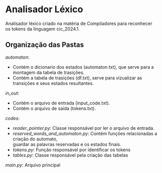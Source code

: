 # Analisador Léxico

Analisador léxico criado na matéria de Compiladores para reconhecer <br> os tokens da linguagem cic_2024.1.

## Organização das Pastas

_automaton_: 
- Contém o dicionario dos estados (automaton.txt), que serve para a <br> montagem da tabela de trasições.
- Contém a tabela de trasições (df.txt), serve para vizualizar as <br> transições e seus estados resultantes.

_in_out_:
- Contém o arquivo de entrada (input_code.txt).
- Contém o arquivo de saída (tokens.txt).

_codes_:
- _reader_pointer.py_: Classe responsável por ler o arquivo de entrada.
- _reserved_words_and_automaton.py_: Contém funções relacionadas a criação do automato, <br> guardar as palavras reservadas e os estados finais.
- _tokens.py_: Função responsável por identificar os tokens
- _tables.py_: Classe responsável pela criação das tabelas

_main.py_: Arquivo principal

